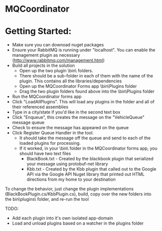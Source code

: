 # MQCoordinator

# Getting Started:
* Make sure you can downoad nuget packages
* Ensure your RabbitMQ is running under "localhost". You can enable the management plugin as necessary (http://www.rabbitmq.com/management.html)
* Build all projects in the solution
  * Open up the two plugin \bin\ folders.
  * There should be a sub-folder in each of them with the name of the plugin. This contains all the libraries/dependencies
  * Open up the MQCoordinator Forms app \bin\Plugins folder
  * Drag the two plugin folders found above into the \bin\Plugins folder
* Run the MQCoordinator forms app
* Click "LoadAllPlugins". This will load any plugins in the folder and all of their referenced assemblies
* Type in a city/state if you'd like in the second text box
* Click "Enqueue", this creates the message on the "VehicleQueue" message queue
* Check to ensure the message has appeared on the queue
* Click Register Queue Handler in the tool.
  * It should take the message off the queue and send to each of the loaded plugins for processing.
  * If it worked, in your \bin\ folder in the MQCoordinator forms app, you should have two text files
    * BlackBook.txt - Created by the blackbook plugin that serialized your message using protobuf-net library
    * Kbb.txt - Created by the Kbb plugin that called out to the Google API via the Google API Nuget library that printed out HTML directions from my home to your destination

To change the behavior, just change the plugin implementations (BlackBookPlugin.cs/KbbPlugin.cs), build, copy over the new folders into the bin\plugins\ folder, and re-run the tool

TODO:
* Add each plugin into it's own isolated app-domain
* Load and unload plugins based on a watcher in the plugins folder
